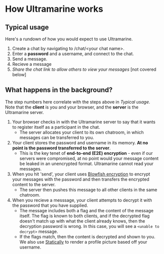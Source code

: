 # How Ultramarine works

## Typical usage
Here's a rundown of how you would expect to use Ultramarine.

1. Create a chat by navigating to /chat/\<your chat name\>.
2. Enter a **password** and a username, and connect to the chat.
3. Send a message.
4. Recieve a message
5. *Share the chat link to allow others to view your messages* [not covered below]

## What happens in the background?
The step numbers here correlate with the steps above in *Typical usage*. Note that the **client** is you and your browser, and the **server** is the Ultramarine server. 

1. Your browser checks in with the Ultramarine server to say that it wants to register itself as a participant in the chat.
    - The server allocates your client to its own chatroom, in which messages can be transferred to you.
2. Your client stores the password and username in its memory. **At no point is the password transferred to the server**.
    - This is the key tenet of **end-to-end (E2E) encryption** - even if our servers were compromised, at no point would your message content be leaked in an unencrypted format. Ultramarine cannot read your messages.
3. When you hit 'send', your client uses [Blowfish encryption](https://en.wikipedia.org/wiki/Blowfish_(cipher)) to encrypt your messages with the password and then transfers the encrypted content to the server.
    - The server then pushes this message to all other clients in the same chatroom.
4. When you recieve a messsage, your client attempts to decrypt it with the password that you have supplied.
    - The message includes both a flag and the content of the message itself. The flag is known to both clients, and if the decrypted flag doesn't match up with what the client already knows, then the decryption password is wrong. In this case, you will see a `<unable to decrypt>` message.
    - If the flags match, then the content is decrypted and shown to you. We also use [Statically](https://statically.io/) to render a profile picture based off your username.

